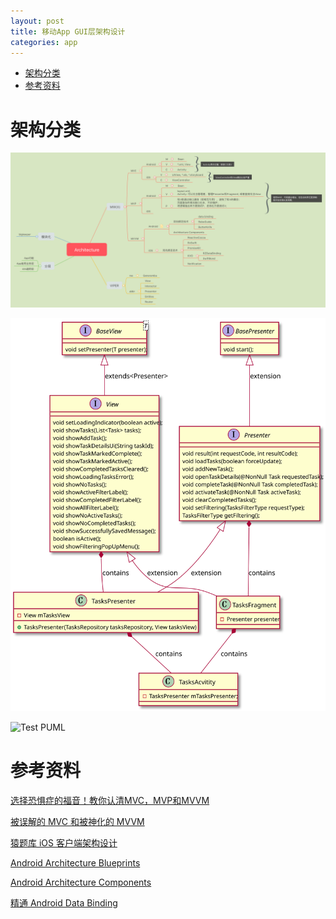 ```yaml
---
layout: post
title: 移动App GUI层架构设计
categories: app
---
```


<!-- TOC -->

- [架构分类](#架构分类)
- [参考资料](#参考资料)

<!-- /TOC -->

# 架构分类

![App Architecture](/assets/images/2018/AppArchitecture.png)

![MVP](/assets/images/2018/mvp.svg)

![Test PUML](http://www.plantuml.com/plantuml/svg/JOqn3i8m34LtJW4NYA4BYAbNCQsL6YLEPN-BwmCI0zDxmvFU7617zdOugIqjLqblnmtOuqxa_2fLiUKZGtmP1Z6KPNHwAbkjEQRhd_xQeeCw1yI98mH1shbAq7I-t0WIAFltE8kj7xu1)

# 参考资料

[选择恐惧症的福音！教你认清MVC，MVP和MVVM](http://zjutkz.net/2016/04/13/%E9%80%89%E6%8B%A9%E6%81%90%E6%83%A7%E7%97%87%E7%9A%84%E7%A6%8F%E9%9F%B3%EF%BC%81%E6%95%99%E4%BD%A0%E8%AE%A4%E6%B8%85MVC%EF%BC%8CMVP%E5%92%8CMVVM/)

[被误解的 MVC 和被神化的 MVVM](https://mp.weixin.qq.com/s?__biz=MjM5NTIyNTUyMQ==&mid=407454565&idx=1&sn=f2c207e30f700219d5811371b34b8cf9&scene=21#wechat_redirect)

[猿题库 iOS 客户端架构设计](https://mp.weixin.qq.com/s?__biz=MjM5NTIyNTUyMQ==&mid=444322139&idx=1&sn=c7bef4d439f46ee539aa76d612023d43&scene=0#wechat_redirect)

[Android Architecture Blueprints](https://github.com/jiangguo27/android-architecture)

[Android Architecture Components](https://developer.android.com/topic/libraries/architecture/index.html)

[精通 Android Data Binding](https://github.com/LyndonChin/MasteringAndroidDataBinding)
